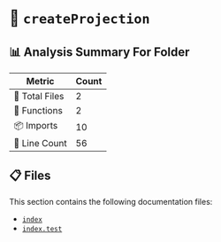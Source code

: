 # 📁 `createProjection`

## 📊 Analysis Summary For Folder

| Metric | Count |
|--------|-------|
| 📁 Total Files | 2 |
| 🔧 Functions | 2 |
| 📦 Imports | 10 |
| 🔢 Line Count | 56 |


## 📋 Files

This section contains the following documentation files:

- [`index`](./index.md)
- [`index.test`](./index.test.md)